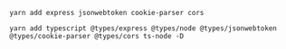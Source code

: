 `yarn add express jsonwebtoken cookie-parser cors`


`yarn add typescript @types/express @types/node @types/jsonwebtoken @types/cookie-parser @types/cors ts-node -D`